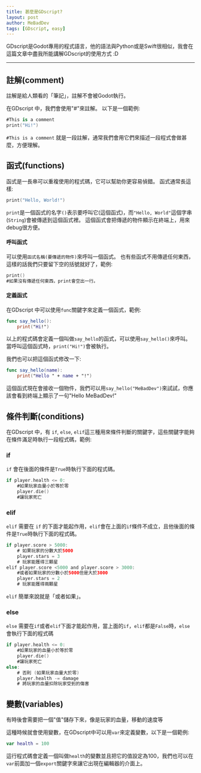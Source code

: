 ```yaml
---
title: 甚麼是GDscript?
layout: post
author: MeBadDev
tags: [GDscript, easy]
---
```

GDscript是Godot專用的程式語言，他的語法與Python或是Swift很相似，我會在這篇文章中盡我所能講解GDscript的使用方式 :D

--------

## 註解(comment)
註解是給人類看的「筆記」，註解不會被Godot執行。

在GDscript 中，我們會使用"#"來註解。
以下是一個範例:
```swift
#This is a comment
print("Hi!")
```
`#This is a comment` 就是一段註解，通常我們會用它們來描述一段程式會做甚麼，方便理解。
## 函式(functions)
函式是一長串可以重複使用的程式碼，它可以幫助你更容易偵錯。
函式通常長這樣:
```swift
print("Hello, World!")
```
`print`是一個函式的名字`()`表示要呼叫它(這個函式)，而`"Hello, World"`這個字串(`String`)會被傳遞到這個函式裡。
這個函式會把傳遞的物件顯示在終端上，用來debug很方便。
#### 呼叫函式
可以使用`函式名稱(要傳遞的物件)`來呼叫一個函式。
也有些函式不用傳遞任何東西，這樣的話我們只要留下空的括號就好了，範例:
```swift
print()
#如果沒有傳遞任何東西，print會空出一行。
```
#### 定義函式
在GDscript 中可以使用`func`關鍵字來定義一個函式，範例:
```swift
func say_hello():
    print("Hi!")
```
以上的程式碼會定義一個叫做`say_hello`的函式，可以使用`say_hello()`來呼叫。
當呼叫這個函式時，`print("Hi!")`會被執行。



我們也可以把這個函式修改一下:
```swift
func say_hello(name):
    print("Hello " + name + "!")
```
這個函式現在會接收一個物件，我們可以用`say_hello("MeBadDev")`來試試，你應該會看到終端上顯示了一句"Hello MeBadDev!"
## 條件判斷(conditions)
在GDscript 中，有 `if`, `else`, `elif`這三種用來條件判斷的關鍵字，這些關鍵字能夠在條件滿足時執行一段程式碼，範例:

### if 
`if` 會在後面的條件是`True`時執行下面的程式碼。
```swift
if player.health <= 0:
    #如果玩家血量小於等於零
    player.die()
    #讓玩家死亡
```
### elif
`elif` 需要在 `if` 的下面才能起作用，`elif`會在上面的`if`條件不成立，且他後面的條件是`True`時執行下面的程式碼。
```swift
if player.score > 5000:
    # 如果玩家的分數大於5000
    player.stars = 3
    # 玩家能獲得三顆星
elif player.score <5000 and player.score > 3000:
    #或者如果玩家的分數小於5000但是大於3000
    player.stars = 2
    # 玩家能獲得兩顆星
```
`elif` 簡單來說就是「或者如果」。

### else
`else` 需要在`if`或者`elif`下面才能起作用，當上面的`if`，`elif`都是`False`時，`else`會執行下面的程式碼
```swift
if player.health <= 0:
    #如果玩家的血量小於等於零
    player.die()
    #讓玩家死亡
else:
    # 否則 (如果玩家血量大於零)
    player.health -= damage
    # 將玩家的血量扣除玩家受到的傷害
```

## 變數(variables)
有時後會需要把一個"值"儲存下來，像是玩家的血量，移動的速度等

這種時候就會使用變數，在GDscript中可以用`var`來定義變數，以下是一個範例:
```swift
var health = 100
```
這行程式碼會定義一個叫做`health`的變數並且把它的值設定為100，我們也可以在`var`前面加一個`export`關鍵字來讓它出現在編輯器的介面上。